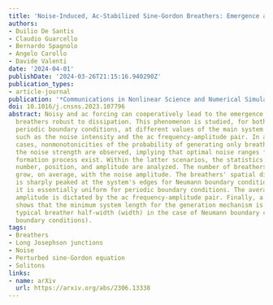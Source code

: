 ```yaml
---
title: 'Noise-Induced, Ac-Stabilized Sine-Gordon Breathers: Emergence and Statistics'
authors:
- Duilio De Santis
- Claudio Guarcello
- Bernardo Spagnolo
- Angelo Carollo
- Davide Valenti
date: '2024-04-01'
publishDate: '2024-03-26T21:15:16.940290Z'
publication_types:
- article-journal
publication: '*Communications in Nonlinear Science and Numerical Simulation*'
doi: 10.1016/j.cnsns.2023.107796
abstract: Noisy and ac forcing can cooperatively lead to the emergence of sine-Gordon
  breathers robust to dissipation. This phenomenon is studied, for both Neumann and
  periodic boundary conditions, at different values of the main system parameters,
  such as the noise intensity and the ac frequency-amplitude pair. In all the considered
  cases, nonmonotonicities of the probability of generating only breathers versus
  the noise strength are observed, implying that optimal noise ranges for the breather
  formation process exist. Within the latter scenarios, the statistics of the breathers'
  number, position, and amplitude are analyzed. The number of breathers is found to
  grow, on average, with the noise amplitude. The breathers' spatial distribution
  is sharply peaked at the system's edges for Neumann boundary conditions, whereas
  it is essentially uniform for periodic boundary conditions. The average breather
  amplitude is dictated by the ac frequency-amplitude pair. Finally, a size analysis
  shows that the minimum system length for the generation mechanism is given by the
  typical breather half-width (width) in the case of Neumann boundary conditions (periodic
  boundary conditions).
tags:
- Breathers
- Long Josephson junctions
- Noise
- Perturbed sine-Gordon equation
- Solitons
links:
- name: arXiv
  url: https://arxiv.org/abs/2306.13338
---
```

